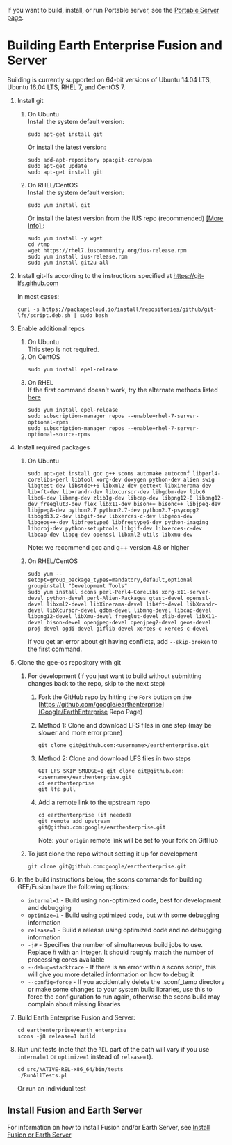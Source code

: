 If you want to build, install, or run Portable server, see the [Portable Server page](https://github.com/google/earthenterprise/wiki/Portable-Server).

# Building Earth Enterprise Fusion and Server

Building is currently supported on 64-bit versions of Ubuntu 14.04 LTS, Ubuntu 16.04 LTS, RHEL 7, and CentOS 7.

1. Install git
    1. On Ubuntu  
        Install the system default version:
        ```
        sudo apt-get install git
        ```
        Or install the latest version:
        ```
        sudo add-apt-repository ppa:git-core/ppa
        sudo apt-get update
        sudo apt-get install git
        ```
    1. On RHEL/CentOS  
        Install the system default version:
        ```
        sudo yum install git
        ```
        Or install the latest version from the IUS repo (recommended) [ [More Info] ](https://ius.io/GettingStarted/):
        ```
        sudo yum install -y wget
        cd /tmp
        wget https://rhel7.iuscommunity.org/ius-release.rpm
        sudo yum install ius-release.rpm
        sudo yum install git2u-all
        ```
1. Install git-lfs according to the instructions specified at https://git-lfs.github.com
    
    In most cases:
    ```
    curl -s https://packagecloud.io/install/repositories/github/git-lfs/script.deb.sh | sudo bash
    ```
1. Enable additional repos
    1. On Ubuntu  
        This step is not required.
    1. On CentOS  
        ```
        sudo yum install epel-release
        ```
    1. On RHEL  
        If the first command doesn't work, try the alternate methods listed [here](https://www.cyberciti.biz/faq/installing-rhel-epel-repo-on-centos-redhat-7-x/)
        ```
        sudo yum install epel-release
        sudo subscription-manager repos --enable=rhel-7-server-optional-rpms
        sudo subscription-manager repos --enable=rhel-7-server-optional-source-rpms
        ```
1. Install required packages
    1. On Ubuntu
        ```
        sudo apt-get install gcc g++ scons automake autoconf libperl4-corelibs-perl libtool xorg-dev doxygen python-dev alien swig libgtest-dev libstdc++6 libxml2-dev gettext libxinerama-dev libxft-dev libxrandr-dev libxcursor-dev libgdbm-dev libc6 libc6-dev libmng-dev zlib1g-dev libcap-dev libpng12-0 libpng12-dev freeglut3-dev flex libx11-dev bison++ bisonc++ libjpeg-dev libjpeg8-dev python2.7 python2.7-dev python2.7-psycopg2 libogdi3.2-dev libgif-dev libxerces-c-dev libgeos-dev libgeos++-dev libfreetype6 libfreetype6-dev python-imaging libproj-dev python-setuptools libgif-dev libxerces-c-dev libcap-dev libpq-dev openssl libxml2-utils libxmu-dev 
        ```
        
        Note: we recommend gcc and g++ version 4.8 or higher

    1. On RHEL/CentOS
        ```
        sudo yum --setopt=group_package_types=mandatory,default,optional groupinstall "Development Tools"
        sudo yum install scons perl-Perl4-CoreLibs xorg-x11-server-devel python-devel perl-Alien-Packages gtest-devel openssl-devel libxml2-devel libXinerama-devel libXft-devel libXrandr-devel libXcursor-devel gdbm-devel libmng-devel libcap-devel libpng12-devel libXmu-devel freeglut-devel zlib-devel libX11-devel bison-devel openjpeg-devel openjpeg2-devel geos-devel proj-devel ogdi-devel giflib-devel xerces-c xerces-c-devel
        ```
        If you get an error about git having conflicts, add `--skip-broken` to the first command.
1. Clone the gee-os repository with git
    1. For development (If you just want to build without submitting changes back to the repo, skip to the next step)
        1. Fork the GitHub repo by hitting the `Fork` button on the [https://github.com/google/earthenterprise](Google/EarthEnterprise Repo Page)
        1. Method 1: Clone and download LFS files in one step (may be slower and more error prone)
            ```
            git clone git@github.com:<username>/earthenterprise.git
            ```
        1. Method 2: Clone and download LFS files in two steps
            ```
            GIT_LFS_SKIP_SMUDGE=1 git clone git@github.com:<username>/earthenterprise.git
            cd earthenterprise
            git lfs pull
            ```
        1. Add a remote link to the upstream repo
            ```
            cd earthenterprise (if needed)
            git remote add upstream git@github.com:google/earthenterprise.git
            ```

            Note: your `origin` remote link will be set to your fork on GitHub
 
    1. To just clone the repo without setting it up for development
        ```
        git clone git@github.com:google/earthenterprise.git
        ```


1. In the build instructions below, the scons commands for building GEE/Fusion have the following options:
    * `internal=1` - Build using non-optimized code, best for development and debugging
    * `optimize=1` - Build using optimized code, but with some debugging information
    * `release=1` - Build a release using optimized code and no debugging information
    * `-j#` - Specifies the number of simultaneous build jobs to use. Replace # with an integer. It should roughly match the number of processing cores available
    * `--debug=stacktrace` - If there is an error within a scons script, this will give you more detailed information on how to debug it
    * `--config=force` - If you accidentally delete the .sconf_temp directory or make some changes to your system build libraries, use this to force the configuration to run again, otherwise the scons build may complain about missing libraries
1. Build Earth Enterprise Fusion and Server:
    ```
    cd earthenterprise/earth_enterprise
    scons -j8 release=1 build
    ```
1. Run unit tests (note that the `REL` part of the path will vary if you use `internal=1` or `optimize=1` instead
of `release=1`).
    ```
    cd src/NATIVE-REL-x86_64/bin/tests
    ./RunAllTests.pl
    ```
    Or run an individual test

## Install Fusion and Earth Server
For information on how to install Fusion and/or Earth Server, see [Install Fusion or Earth Server](Install-Fusion-or-Earth-Server)
